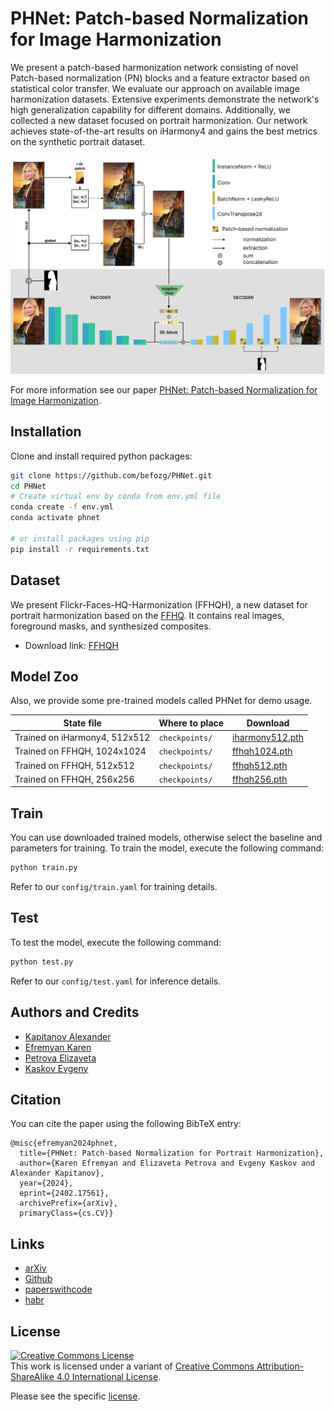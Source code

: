 # PHNet: Patch-based Normalization for Image Harmonization

We present a patch-based harmonization network consisting of novel Patch-based normalization (PN) blocks and a feature extractor based on statistical color transfer. We evaluate our approach on available image harmonization datasets. Extensive experiments demonstrate the network's high generalization capability for different domains. Additionally, we collected a new dataset focused on portrait harmonization. Our network achieves state-of-the-art results on iHarmony4 and gains the best metrics on the synthetic portrait dataset.

![example](assets/scheme.png)

For more information see our paper [PHNet: Patch-based Normalization for Image Harmonization](https://arxiv.org).

## Installation
Clone and install required python packages:
```bash
git clone https://github.com/befozg/PHNet.git
cd PHNet
# Create virtual env by conda from env.yml file
conda create -f env.yml
conda activate phnet

# or install packages using pip
pip install -r requirements.txt
```

## Dataset
We present Flickr-Faces-HQ-Harmonization (FFHQH), a new dataset for portrait harmonization based on the [FFHQ](https://github.com/NVlabs/ffhq-dataset). It contains real images, foreground masks, and synthesized composites. 

- Download link: [FFHQH](https://sc.link/P3MXg)


## Model Zoo
Also, we provide some pre-trained models called PHNet for demo usage.

| State file                           | Where to place                                   | Download |
|-----------------------------------|-------------------------------------------|----|
| Trained on iHarmony4, 512x512   |   `checkpoints/`        | [iharmony512.pth](https://n-ws-620xz-pd11.s3pd11.sbercloud.ru/b-ws-620xz-pd11-jux/harmonization/iharmony512.pth)|
| Trained on FFHQH, 1024x1024    |   `checkpoints/`        | [ffhqh1024.pth](https://sc.link/6sIbD) |
| Trained on FFHQH, 512x512    |   `checkpoints/`        | [ffhqh512.pth](https://sc.link/aXZcw) |
| Trained on FFHQH, 256x256    |   `checkpoints/`        | [ffhqh256.pth](https://sc.link/xCxy3) |


## Train
You can use downloaded trained models, otherwise select the baseline and parameters for training.
To train the model, execute the following command:

```bash
python train.py
```

Refer to our ```config/train.yaml```  for training details.

## Test
To test the model, execute the following command:

```bash
python test.py
```
Refer to our ```config/test.yaml``` for inference details.

## Authors and Credits
- [Kapitanov Alexander](https://www.linkedin.com/in/hukenovs)
- [Efremyan Karen](https://www.linkedin.com/in/befozg)
- [Petrova Elizaveta](https://www.linkedin.com/in/kleinsbotle/)
- [Kaskov Evgeny](https://linkedin.com/in/darkasevgen)

## Citation
You can cite the paper using the following BibTeX entry:

    @misc{efremyan2024phnet,
      title={PHNet: Patch-based Normalization for Portrait Harmonization}, 
      author={Karen Efremyan and Elizaveta Petrova and Evgeny Kaskov and Alexander Kapitanov},
      year={2024},
      eprint={2402.17561},
      archivePrefix={arXiv},
      primaryClass={cs.CV}}


## Links
- [arXiv](https://arxiv.org/abs/2402.17561)
- [Github](https://github.com/ai-forever/PHNet)
- [paperswithcode](https://paperswithcode.com/paper/phnet-patch-based-normalization-for-portrait)
- [habr](https://habr.com/ru/companies/sberdevices/articles/797901/)

## License
<a rel="license" href="http://creativecommons.org/licenses/by-sa/4.0/"><img alt="Creative Commons License" style="border-width:0" src="https://i.creativecommons.org/l/by-sa/4.0/88x31.png" /></a><br />This work is licensed under a variant of <a rel="license" href="http://creativecommons.org/licenses/by-sa/4.0/">Creative Commons Attribution-ShareAlike 4.0 International License</a>.

Please see the specific [license](https://github.com/ai-forever/PHNet/blob/main/license/en_us.pdf).